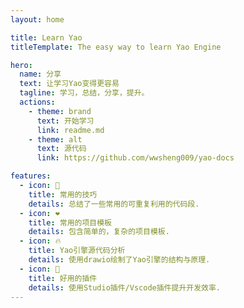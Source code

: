 ```yaml
---
layout: home

title: Learn Yao
titleTemplate: The easy way to learn Yao Engine

hero:
  name: 分享
  text: 让学习Yao变得更容易
  tagline: 学习，总结，分享，提升。
  actions:
    - theme: brand
      text: 开始学习
      link: readme.md
    - theme: alt
      text: 源代码
      link: https://github.com/wwsheng009/yao-docs

features:
  - icon: 📝
    title: 常用的技巧
    details: 总结了一些常用的可重复利用的代码段.
  - icon: ❤️
    title: 常用的项目模板
    details: 包含简单的，复杂的项目模板.
  - icon: 🔥
    title: Yao引擎源代码分析
    details: 使用drawio绘制了Yao引擎的结构与原理.
  - icon: 🚀
    title: 好用的插件
    details: 使用Studio插件/Vscode插件提升开发效率.
---
```

